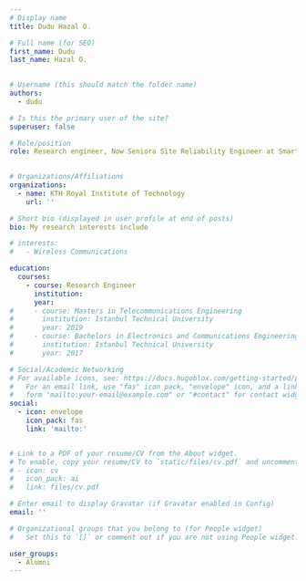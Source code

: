 ```yaml
---
# Display name
title: Dudu Hazal O. 

# Full name (for SEO)
first_name: Dudu  
last_name: Hazal O.
 

# Username (this should match the folder name)
authors:
  - dudu

# Is this the primary user of the site?
superuser: false

# Role/position
role: Research engineer, Now Seniora Site Reliability Engineer at Smartsheet, United Kingdom
      

# Organizations/Affiliations
organizations:
  - name: KTH Royal Institute of Technology
    url: ''

# Short bio (displayed in user profile at end of posts)
bio: My research interests include 

# interests:
#   - Wireless Communications

education:
  courses:
    - course: Research Engineer
      institution: 
      year:
#     - course: Masters in Telecommunications Engineering
#       institution: Istanbul Technical University
#       year: 2019
#     - course: Bachelors in Electronics and Communications Engineering
#       institution: Istanbul Technical University
#       year: 2017

# Social/Academic Networking
# For available icons, see: https://docs.hugoblox.com/getting-started/page-builder/#icons
#   For an email link, use "fas" icon pack, "envelope" icon, and a link in the
#   form "mailto:your-email@example.com" or "#contact" for contact widget.
social:
  - icon: envelope
    icon_pack: fas
    link: 'mailto:'


# Link to a PDF of your resume/CV from the About widget.
# To enable, copy your resume/CV to `static/files/cv.pdf` and uncomment the lines below.
# - icon: cv
#   icon_pack: ai
#   link: files/cv.pdf

# Enter email to display Gravatar (if Gravatar enabled in Config)
email: ''

# Organizational groups that you belong to (for People widget)
#   Set this to `[]` or comment out if you are not using People widget.

user_groups:
  - Alumni
---
```


